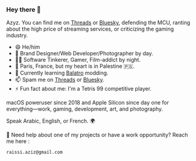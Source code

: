 <!--
**azyzraw/azyzraw** is a ✨ _special_ ✨ repository because its `README.md` (this file) appears on your GitHub profile.

Here are some ideas to get you started:

- 🔭 I’m currently working on ...
- 🌱 I’m currently learning ...
- 👯 I’m looking to collaborate on ...
- 🤔 I’m looking for help with ...
- 💬 Ask me about ...
- 📫 How to reach me: ...
- 😄 Pronouns: ...
- ⚡ Fun fact: ...
-->

### Hey there 👋

Azyz. You can find me on [Threads](https://www.threads.net/@azyz.raw) or [Bluesky](https://bsky.app/profile/azyz.bsky.social), defending the MCU, ranting about the high price of streaming services, or criticizing the gaming industry.

- 😄 He/him
- 👔 Brand Designer/Web Developer/Photographer by day.
- 🕴🏻 Software Tinkerer, Gamer, Film-addict by night.
- 📍 Paris, France, but my heart is in Palestine 🇵🇸.
- 🌱 Currently learning [Balatro](https://store.steampowered.com/app/2379780/Balatro/) modding.
- 📫 Spam me on [Threads](https://www.threads.net/@azyz.raw) or [Bluesky](https://bsky.app/profile/azyz.bsky.social).
- ⚡ Fun fact about me: I'm a Tetris 99 competitive player. 

macOS poweruser since 2018 and Apple Silicon since day one for everything—work, gaming, development, art, and photography.

Speak Arabic, English, or French. 🌍

📧 Need help about one of my projects or have a work opportunity? Reach me here :
```bash
raissi.aziz@gmail.com
